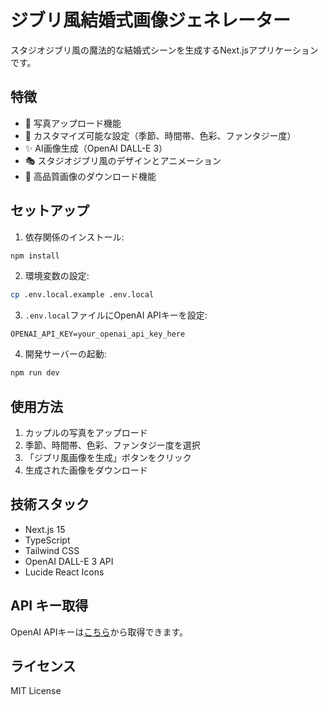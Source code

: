 # ジブリ風結婚式画像ジェネレーター

スタジオジブリ風の魔法的な結婚式シーンを生成するNext.jsアプリケーションです。

## 特徴

- 📸 写真アップロード機能
- 🎨 カスタマイズ可能な設定（季節、時間帯、色彩、ファンタジー度）
- ✨ AI画像生成（OpenAI DALL-E 3）
- 🎭 スタジオジブリ風のデザインとアニメーション
- 💾 高品質画像のダウンロード機能

## セットアップ

1. 依存関係のインストール:
```bash
npm install
```

2. 環境変数の設定:
```bash
cp .env.local.example .env.local
```

3. `.env.local`ファイルにOpenAI APIキーを設定:
```
OPENAI_API_KEY=your_openai_api_key_here
```

4. 開発サーバーの起動:
```bash
npm run dev
```

## 使用方法

1. カップルの写真をアップロード
2. 季節、時間帯、色彩、ファンタジー度を選択
3. 「ジブリ風画像を生成」ボタンをクリック
4. 生成された画像をダウンロード

## 技術スタック

- Next.js 15
- TypeScript
- Tailwind CSS
- OpenAI DALL-E 3 API
- Lucide React Icons

## API キー取得

OpenAI APIキーは[こちら](https://platform.openai.com/api-keys)から取得できます。

## ライセンス

MIT License
